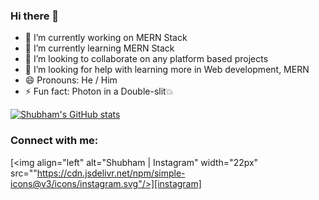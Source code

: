 ### Hi there 👋


- 🔭 I’m currently working on MERN Stack
- 🌱 I’m currently learning MERN Stack
- 👯 I’m looking to collaborate on any platform based projects
- 🤔 I’m looking for help with learning more in Web development, MERN
- 😄 Pronouns: He / Him
- ⚡ Fun fact: Photon in a Double-slit💥

[![Shubham's GitHub stats](https://github-readme-stats.vercel.app/api?username=ShubhamMahto)](https://github.com/anuraghazra/github-readme-stats)

### Connect with me:

[<img align="left" alt="Shubham | Instagram" width="22px" src=""https://cdn.jsdelivr.net/npm/simple-icons@v3/icons/instagram.svg"/>][instagram]
